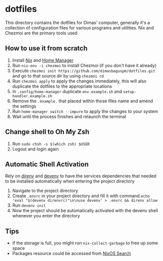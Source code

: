 # dotfiles

This directory contains the dotfiles for Dimas' computer, generally it's a collection of configuration files for various programs and utilities.
Nix and Chezmoi are the primary tools used

## How to use it from scratch

1. Install [Nix](https://nixos.org/download/#nix-install-linux) and [Home Manager](https://nix-community.github.io/home-manager/index.xhtml#sec-install-standalone)
2. Run `nix-env -i chezmoi` to install Chezmoi (if you don't have it already)
3. Execute `chezmoi init https://github.com/dimasbaguspm/dotfiles.git` and go to that source dir by using `chezmoi cd`
4. Run `chezmoi apply` to apply the changes immediately, this will also duplicate the dotfiles to the appropriate locations
5. In `.config/home-manager` duplicate `env.example.sh` and `setup-handler.example.sh`
6. Remove the `.example.` that placed within those files name and amend the settings
7. Run `home-manager switch --impure` to apply the changes to your system
8. Wait until the process finishes and relaunch the terminal

## Change shell to Oh My Zsh

1. Run `sudo chsh -s $(which zsh) $USER`
2. Logout and login again

## Automatic Shell Activation

Rely on [direnv](https://direnv.net/) and [devenv](https://devenv.sh/) to have the services dependencies that needed to be installed automatically when entering the project directory

1. Navigate to the project directory
2. Create `.envrc` in your project directory and fill it with command `echo 'eval "$(devenv direnvrc)"\n\nuse devenv' > .envrc && direnv allow`
3. Run `devenv init`
4. Now the project should be automatically activated with the devenv shell whenever you enter the directory

## Tips

- If the storage is full, you might run `nix-collect-garbage` to free up some space
- Packages resource could be accessed from [NixOS Search](https://search.nixos.org/packages)
